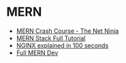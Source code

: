 # MERN
- [MERN Crash Course - The Net Ninja](https://www.youtube.com/watch?v=98BzS5Oz5E4&list=PL4cUxeGkcC9iJ_KkrkBZWZRHVwnzLIoUE)
- [MERN Stack Full Tutorial](https://www.youtube.com/watch?v=Ejg7es3ba2k)
- [NGINX explained in 100 seconds](https://www.youtube.com/watch?v=JKxlsvZXG7c)
- [Full MERN Dev](https://www.youtube.com/watch?v=oykl1Ih9pMg)
